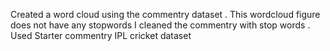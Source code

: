 Created a word cloud using the commentry dataset . This wordcloud figure does not have any stopwords I cleaned the commentry with stop words . Used Starter commentry IPL cricket dataset
